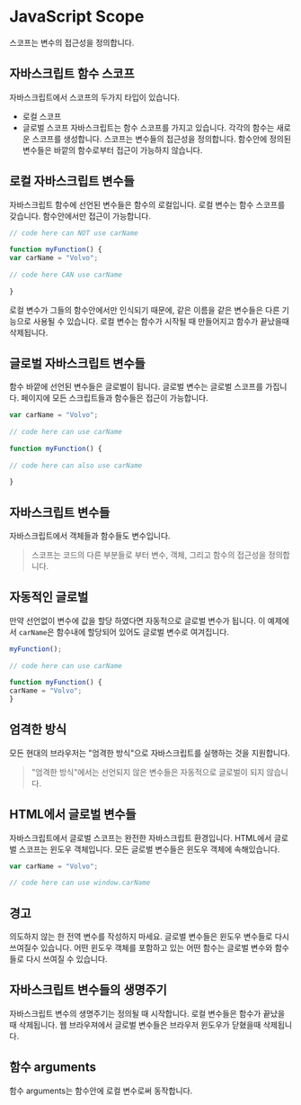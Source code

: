 # JavaScript Scope

스코프는 변수의 접근성을 정의합니다.

## 자바스크립트 함수 스코프

자바스크립트에서 스코프의 두가지 타입이 있습니다.
* 로컬 스코프
* 글로벌 스코프
자바스크립트는 함수 스코프를 가지고 있습니다. 각각의 함수는 새로운 스코프를 생성합니다.
스코프는 변수들의 접근성을 정의합니다.
함수안에 정의된 변수들은 바깥의 함수로부터 접근이 가능하지 않습니다.

## 로컬 자바스크립트 변수들
자바스크립트 함수에 선언된 변수들은 함수의 로컬입니다.
로컬 변수는 함수 스코프를 갖습니다. 함수안에서만 접근이 가능합니다.
```javascript
// code here can NOT use carName  
  
function myFunction() {  
var carName = "Volvo";  
  
// code here CAN use carName  
  
}
```
로컬 변수가 그들의 함수안에서만 인식되기 때문에, 같은 이름을 같은 변수들은 다른 기능으로 사용될 수 있습니다.
로컬 변수는 함수가 시작될 때 만들어지고 함수가 끝났을때 삭제됩니다.

## 글로벌 자바스크립트 변수들
함수 바깥에 선언된 변수들은 글로벌이 됩니다.
글로벌 변수는 글로벌 스코프를 가집니다. 페이지에 모든 스크립트들과 함수들은 접근이 가능합니다.

```javascript
var carName = "Volvo";  
  
// code here can use carName  
  
function myFunction() {  
  
// code here can also use carName  
  
}
```

## 자바스크립트 변수들
자바스크립트에서 객체들과 함수들도 변수입니다.

> 스코프는 코드의 다른 부분들로 부터 변수, 객체, 그리고 함수의 접근성을 정의합니다.

## 자동적인 글로벌 
만약 선언없이 변수에 값을 할당 하였다면 자동적으로 글로벌 변수가 됩니다.
이 예제에서 `carName`은 함수내에 할당되어 있어도 글로벌 변수로 여겨집니다.
```javascript
myFunction();  
  
// code here can use carName  
  
function myFunction() {  
carName = "Volvo";  
}
```

## 엄격한 방식
모든 현대의 브라우저는 "엄격한 방식"으로 자바스크립트를 실행하는 것을 지원합니다.

> "엄격한 방식"에서는 선언되지 않은 변수들은 자동적으로 글로벌이 되지 않습니다.

## HTML에서 글로벌 변수들

자바스크립트에서 글로벌 스코프는 완전한 자바스크립트 환경입니다.
HTML에서 글로벌 스코프는 윈도우 객체입니다. 모든 글로벌 변수들은 윈도우 객체에 속해있습니다.

```javascript
var carName = "Volvo";  
  
// code here can use window.carName
```

## 경고
  
의도하지 않는 한 전역 변수를 작성하지 마세요.
글로벌 변수들은 윈도우 변수들로 다시 쓰여질수 있습니다.
어떤 윈도우 객체를 포함하고 있는 어떤 함수는 글로벌 변수와 함수들로 다시 쓰여질 수 있습니다.


## 자바스크립트 변수들의 생명주기

자바스크립트 변수의 생명주기는 정의될 때 시작합니다.
로컬 변수들은 함수가 끝났을 때 삭제됩니다.
웹 브라우져에서 글로벌 변수들은 브라우저 윈도우가 닫혔을때 삭제됩니다.

## 함수 arguments
 함수 arguments는 함수안에 로컬 변수로써 동작합니다.
